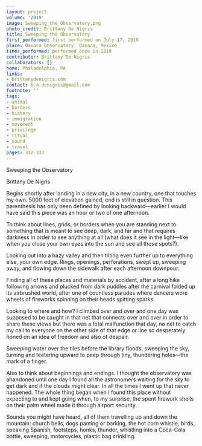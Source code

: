 ```yaml
---
layout: project
volume: '2019'
image: Sweeping_the_Observatory.png
photo_credit: Brittany De Nigris
title: Sweeping the Observatory
first_performed: first performed on July 17, 2019
place: Oaxaca Observatory, Oaxaca, Mexico
times_performed: performed once in 2019
contributor: Brittany De Nigris
collaborators: []
home: Philadelphia, PA
links:
- brittanydenigris.com
contact: b.a.denigris@gmail.com
footnote: ''
tags:
- animal
- borders
- history
- immigration
- movement
- privilege
- ritual
- sound
- travel
pages: 332-333
---
```


Sweeping the Observatory

Brittany De Nigris

Begins shortly after landing in a new city, in a new country, one that touches my own. 5000 feet of elevation gained, end is still in question. This parenthesis has only been defined by looking backward—earlier I would have said this piece was an hour or two of one afternoon.

To think about lines, grids, or borders when you are standing next to something that is meant to see deep, dark, and far and that requires darkness in order to see anything at all (what does it see in the light—like when you close your own eyes into the sun and see all those spots?).

Looking out into a hazy valley and then tilting even further up to everything else, your own edge. Rings, openings, perforations, swept up, sweeping away, and flowing down the sidewalk after each afternoon downpour.

Finding all of these places and materials by accident, after a long hike following arrows and plucked from dark puddles after the carnival folded up its airbrushed world, after one of countless parades where dancers wore wheels of fireworks spinning on their heads spitting sparks.

Looking to where and how? I climbed over and over and one day was supposed to be caught in that net that connects over and over in order to share these views but there was a total malfunction that day, no net to catch my call to everyone on the other side of that edge or line so desperately honed on an idea of freedom and also of despair.

Sweeping water over the tiles before the library floods, sweeping the sky, turning and teetering upward to peep through tiny, thundering holes—the mark of a finger.

Also to think about beginnings and endings. I thought the observatory was abandoned until one day I found all the astronomers waiting for the sky to get dark and if the clouds might clear. In all the times I went up that never happened. The whole thing began when I found this place without expecting to and kept going when, to my surprise, the spent firework shells on their palm wheel made it through airport security.

Sounds you might have heard, all of them travelling up and down the mountain: church bells, dogs panting or barking, the hot corn whistle, birds, speaking Spanish, footsteps, honks, thunder, whistling into a Coca-Cola bottle, sweeping, motorcycles, plastic bag crinkling.
